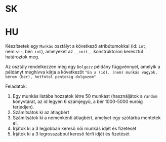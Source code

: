 # SK


# HU
Készítsetek egy `Munkás` osztályt a következő atríbútumokkal (id: `int`, nem:`str`, bér: `int`), amelyeket az
`__init__` konstruktoron keresztül határoztok meg.

Az osztály rendelkezzen még egy `Dolgozz` példány függvénnyel, amelyik a példányt meghívva kiírja a következőt `"En a (id). (nem) munkás vagyok, bérem (ber), hetfotol pentekig dolgozom"`

Feladatok:
1. Egy munkás listába hozzatok létre 50 munkást (használjátok a `random` könyvtárat, az id legyen 6 számjegyű, a bér 1000-5000 euróig terjedjen).
2. Számítsátok ki az átlagbért
3. Számítsátok ki a nemenkénti átlagbért, amelyet egy szótárba mentetek el.
4. Írjátok ki a 3 legjobban kereső női munkás idjét és fizetését
5. Írjátok ki a 3 legrosszabbul kereső férfi idjét és fizetését